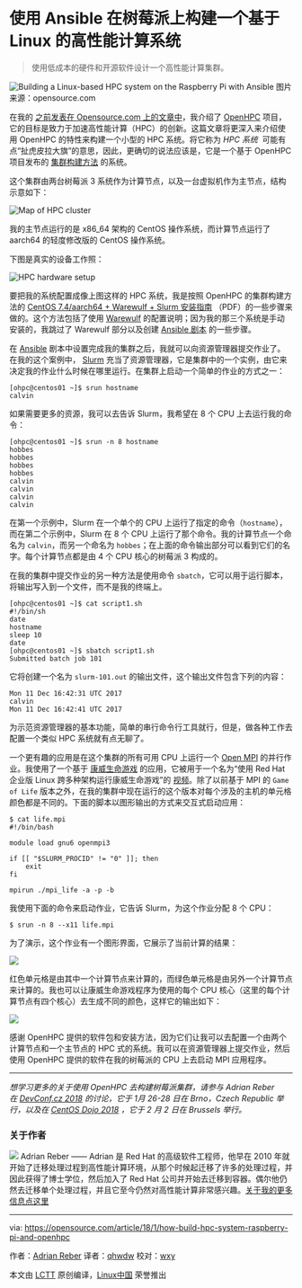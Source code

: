 使用 Ansible 在树莓派上构建一个基于 Linux 的高性能计算系统
============================================================

> 使用低成本的硬件和开源软件设计一个高性能计算集群。

![Building a Linux-based HPC system on the Raspberry Pi with Ansible](https://opensource.com/sites/default/files/styles/image-full-size/public/lead-images/code_computer_development_programming.png?itok=4OM29-82 "Building a Linux-based HPC system on the Raspberry Pi with Ansible")
图片来源：opensource.com

在我的 [之前发表在 Opensource.com 上的文章中][14]，我介绍了 [OpenHPC][15] 项目，它的目标是致力于加速高性能计算（HPC）的创新。这篇文章将更深入来介绍使用 OpenHPC 的特性来构建一个小型的 HPC 系统。将它称为 _HPC 系统_  可能有点“扯虎皮拉大旗”的意思，因此，更确切的说法应该是，它是一个基于 OpenHPC 项目发布的 [集群构建方法][16] 的系统。

这个集群由两台树莓派 3 系统作为计算节点，以及一台虚拟机作为主节点，结构示意如下：

![Map of HPC cluster](https://opensource.com/sites/default/files/u128651/hpc_with_pi-1.png "Map of HPC cluster")

我的主节点运行的是 x86_64 架构的 CentOS 操作系统，而计算节点运行了 aarch64 的轻度修改版的 CentOS 操作系统。

下图是真实的设备工作照：

![HPC hardware setup](https://opensource.com/sites/default/files/u128651/hpc_with_pi-2.jpg "HPC hardware setup")

要把我的系统配置成像上图这样的 HPC 系统，我是按照 OpenHPC 的集群构建方法的 [CentOS 7.4/aarch64 + Warewulf + Slurm 安装指南][17] （PDF）的一些步骤来做的。这个方法包括了使用 [Warewulf][18] 的配置说明；因为我的那三个系统是手动安装的，我跳过了 Warewulf 部分以及创建 [Ansible 剧本][19] 的一些步骤。

在 [Ansible][26] 剧本中设置完成我的集群之后，我就可以向资源管理器提交作业了。在我的这个案例中， [Slurm][27] 充当了资源管理器，它是集群中的一个实例，由它来决定我的作业什么时候在哪里运行。在集群上启动一个简单的作业的方式之一：

```
[ohpc@centos01 ~]$ srun hostname
calvin
```

如果需要更多的资源，我可以去告诉 Slurm，我希望在 8 个 CPU 上去运行我的命令：

```
[ohpc@centos01 ~]$ srun -n 8 hostname
hobbes
hobbes
hobbes
hobbes
calvin
calvin
calvin
calvin
```

在第一个示例中，Slurm 在一个单个的 CPU 上运行了指定的命令（`hostname`），而在第二个示例中，Slurm 在 8 个 CPU 上运行了那个命令。我的计算节点一个命名为 `calvin`，而另一个命名为 `hobbes`；在上面的命令输出部分可以看到它们的名字。每个计算节点都是由 4 个 CPU 核心的树莓派 3 构成的。

在我的集群中提交作业的另一种方法是使用命令 `sbatch`，它可以用于运行脚本，将输出写入到一个文件，而不是我的终端上。

```
[ohpc@centos01 ~]$ cat script1.sh
#!/bin/sh
date
hostname
sleep 10
date
[ohpc@centos01 ~]$ sbatch script1.sh
Submitted batch job 101
```

它将创建一个名为 `slurm-101.out` 的输出文件，这个输出文件包含下列的内容：

```
Mon 11 Dec 16:42:31 UTC 2017
calvin
Mon 11 Dec 16:42:41 UTC 2017
```

为示范资源管理器的基本功能，简单的串行命令行工具就行，但是，做各种工作去配置一个类似 HPC 系统就有点无聊了。

一个更有趣的应用是在这个集群的所有可用 CPU 上运行一个 [Open MPI][20] 的并行作业。我使用了一个基于 [康威生命游戏][21] 的应用，它被用于一个名为“使用 Red Hat 企业版 Linux 跨多种架构运行康威生命游戏”的 [视频][22]。除了以前基于 MPI 的 `Game of Life` 版本之外，在我的集群中现在运行的这个版本对每个涉及的主机的单元格颜色都是不同的。下面的脚本以图形输出的方式来交互式启动应用：

```
$ cat life.mpi
#!/bin/bash

module load gnu6 openmpi3

if [[ "$SLURM_PROCID" != "0" ]]; then
    exit
fi

mpirun ./mpi_life -a -p -b
```

我使用下面的命令来启动作业，它告诉 Slurm，为这个作业分配 8 个 CPU：

```
$ srun -n 8 --x11 life.mpi
```

为了演示，这个作业有一个图形界面，它展示了当前计算的结果：

![](https://opensource.com/sites/default/files/u128651/hpc_with_pi-3.png)

红色单元格是由其中一个计算节点来计算的，而绿色单元格是由另外一个计算节点来计算的。我也可以让康威生命游戏程序为使用的每个 CPU 核心（这里的每个计算节点有四个核心）去生成不同的颜色，这样它的输出如下：

![](https://opensource.com/sites/default/files/u128651/hpc_with_pi-4.png)

感谢 OpenHPC 提供的软件包和安装方法，因为它们让我可以去配置一个由两个计算节点和一个主节点的 HPC 式的系统。我可以在资源管理器上提交作业，然后使用 OpenHPC 提供的软件在我的树莓派的 CPU 上去启动 MPI 应用程序。

* * *

 _想学习更多的关于使用 OpenHPC 去构建树莓派集群，请参与 Adrian Reber 在 [DevConf.cz 2018][10] 的讨论，它于 1月 26-28 日在 Brno，Czech Republic 举行，以及在 [CentOS Dojo 2018][11] ，它于 2 月 2 日在 Brussels 举行。_ 

### 关于作者

 [![](https://opensource.com/sites/default/files/styles/profile_pictures/public/pictures/gotchi-square.png?itok=PJKu7LHn)][23] Adrian Reber —— Adrian 是 Red Hat 的高级软件工程师，他早在 2010 年就开始了迁移处理过程到高性能计算环境，从那个时候起迁移了许多的处理过程，并因此获得了博士学位，然后加入了 Red Hat 公司并开始去迁移到容器。偶尔他仍然去迁移单个处理过程，并且它至今仍然对高性能计算非常感兴趣。[关于我的更多信息点这里][12]

--------------------------------------------------------------------------------

via: https://opensource.com/article/18/1/how-build-hpc-system-raspberry-pi-and-openhpc

作者：[Adrian Reber][a]
译者：[qhwdw](https://github.com/qhwdw)
校对：[wxy](https://github.com/wxy)

本文由 [LCTT](https://github.com/LCTT/TranslateProject) 原创编译，[Linux中国](https://linux.cn/) 荣誉推出

[a]:https://opensource.com/users/adrianreber
[1]:https://opensource.com/resources/what-are-linux-containers?utm_campaign=containers&amp;intcmp=70160000000h1s6AAA
[2]:https://opensource.com/resources/what-docker?utm_campaign=containers&amp;intcmp=70160000000h1s6AAA
[3]:https://opensource.com/resources/what-is-kubernetes?utm_campaign=containers&amp;intcmp=70160000000h1s6AAA
[4]:https://developers.redhat.com/blog/2016/01/13/a-practical-introduction-to-docker-container-terminology/?utm_campaign=containers&amp;intcmp=70160000000h1s6AAA
[5]:https://opensource.com/file/384031
[6]:https://opensource.com/file/384016
[7]:https://opensource.com/file/384021
[8]:https://opensource.com/file/384026
[9]:https://opensource.com/article/18/1/how-build-hpc-system-raspberry-pi-and-openhpc?rate=l9n6B6qRcR20LJyXEoUoWEZ4mb2nDc9sFZ1YSPc60vE
[10]:https://devconfcz2018.sched.com/event/DJYi/openhpc-introduction
[11]:https://wiki.centos.org/Events/Dojo/Brussels2018
[12]:https://opensource.com/users/adrianreber
[13]:https://opensource.com/user/188446/feed
[14]:https://opensource.com/article/17/11/openhpc
[15]:https://openhpc.community/
[16]:https://openhpc.community/downloads/
[17]:https://github.com/openhpc/ohpc/releases/download/v1.3.3.GA/Install_guide-CentOS7-Warewulf-SLURM-1.3.3-aarch64.pdf
[18]:https://en.wikipedia.org/wiki/Warewulf
[19]:http://people.redhat.com/areber/openhpc/ansible/
[20]:https://www.open-mpi.org/
[21]:https://en.wikipedia.org/wiki/Conway%27s_Game_of_Life
[22]:https://www.youtube.com/watch?v=n8DvxMcOMXk
[23]:https://opensource.com/users/adrianreber
[24]:https://opensource.com/users/adrianreber
[25]:https://opensource.com/users/adrianreber
[26]:https://www.ansible.com/
[27]:https://slurm.schedmd.com/
[28]:https://opensource.com/tags/raspberry-pi
[29]:https://opensource.com/tags/programming
[30]:https://opensource.com/tags/linux
[31]:https://opensource.com/tags/ansible
